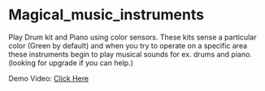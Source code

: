 # Magical_music_instruments
Play Drum kit and Piano using color sensors.
These kits sense a particular color (Green by default) and when you try to operate on a specific area these instruments begin to play musical sounds for ex. drums and piano.
(looking for upgrade if you can help.)


Demo Video: [Click Here](https://drive.google.com/file/d/0B52MPjpQNqjRcFYzX0llQWRWdzQ/view)
